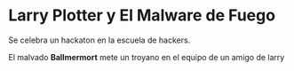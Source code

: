 # Larry Plotter y El Malware de Fuego

Se celebra un hackaton en la escuela de hackers.

El malvado **Ballmermort** mete un troyano en el equipo de un amigo de larry


